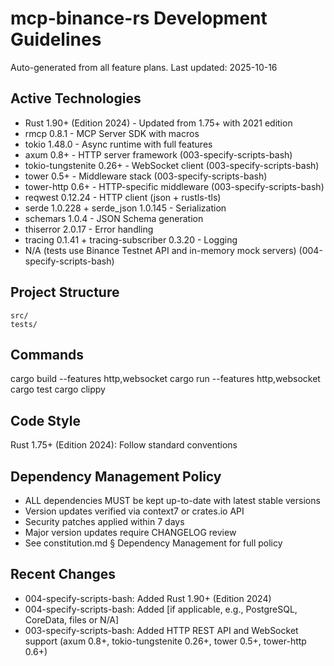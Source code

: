 # mcp-binance-rs Development Guidelines

Auto-generated from all feature plans. Last updated: 2025-10-16

## Active Technologies
- Rust 1.90+ (Edition 2024) - Updated from 1.75+ with 2021 edition
- rmcp 0.8.1 - MCP Server SDK with macros
- tokio 1.48.0 - Async runtime with full features
- axum 0.8+ - HTTP server framework (003-specify-scripts-bash)
- tokio-tungstenite 0.26+ - WebSocket client (003-specify-scripts-bash)
- tower 0.5+ - Middleware stack (003-specify-scripts-bash)
- tower-http 0.6+ - HTTP-specific middleware (003-specify-scripts-bash)
- reqwest 0.12.24 - HTTP client (json + rustls-tls)
- serde 1.0.228 + serde_json 1.0.145 - Serialization
- schemars 1.0.4 - JSON Schema generation
- thiserror 2.0.17 - Error handling
- tracing 0.1.41 + tracing-subscriber 0.3.20 - Logging
- N/A (tests use Binance Testnet API and in-memory mock servers) (004-specify-scripts-bash)

## Project Structure
```
src/
tests/
```

## Commands
cargo build --features http,websocket
cargo run --features http,websocket
cargo test
cargo clippy

## Code Style
Rust 1.75+ (Edition 2024): Follow standard conventions

## Dependency Management Policy
- ALL dependencies MUST be kept up-to-date with latest stable versions
- Version updates verified via context7 or crates.io API
- Security patches applied within 7 days
- Major version updates require CHANGELOG review
- See constitution.md § Dependency Management for full policy

## Recent Changes
- 004-specify-scripts-bash: Added Rust 1.90+ (Edition 2024)
- 004-specify-scripts-bash: Added [if applicable, e.g., PostgreSQL, CoreData, files or N/A]
- 003-specify-scripts-bash: Added HTTP REST API and WebSocket support (axum 0.8+, tokio-tungstenite 0.26+, tower 0.5+, tower-http 0.6+)

<!-- MANUAL ADDITIONS START -->
<!-- MANUAL ADDITIONS END -->
